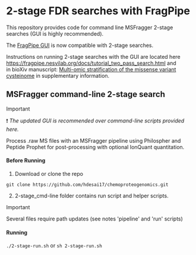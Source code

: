# 2-stage FDR searches with FragPipe 
This repository provides code for command line MSFragger 2-stage searches (GUI is highly recommended).

The [FragPipe GUI](https://github.com/Nesvilab/FragPipe) is now compatible with 2-stage searches. 

Instructions on running 2-stage searches with the GUI are located here https://fragpipe.nesvilab.org/docs/tutorial_two_pass_search.html and \
in bioXiv manuscript: [Multi-omic stratification of the missense variant cysteinome](https://doi.org/10.1101/2023.08.12.553095) in supplementary information.



## MSFragger command-line 2-stage search
>[!IMPORTANT]
>:exclamation:
>_The updated GUI is recommended over command-line scripts provided here._ 

Process .raw MS files with an MSFragger pipeline using Philospher and Peptide Prophet for post-processing with optional IonQuant quantitation. 

#### Before Running

1. Download or clone the repo

  `git clone https://github.com/hdesai17/chemoproteogenomics.git`

2. 2-stage_cmd-line folder contains run script and helper scripts.
  
>[!IMPORTANT]
>Several files require path updates (see notes 'pipeline' and 'run' scripts)

#### Running
   
`./2-stage-run.sh` or `sh 2-stage-run.sh`
 


